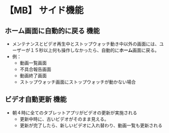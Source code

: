 # 【MB】 **サイド機能**

## **ホーム画面に自動的に戻る** 機能

- メンテナンスとビデオ再生中とストップウォッチ動き中以外の画面には、ユーザーが１５秒以上何も操作しなかったら、自動的に**ホーム**画面に戻る。
- 例：
    - 動画一覧画面
    - 不具合報告画面
    - 動画終了画面
    - ストップウォッチ画面にストップウォッチが動かない場合

## **ビデオ自動更新** 機能

- 朝４時に全てのタブレットアプリがビデオの更新が実施される
    - 更新中時に、古いビデオがそのまま見える。
    - 更新が完了したら、新しいビデオに入れ替わり、動画一覧も更新される